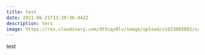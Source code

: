 ```yaml
---
title: test
date: 2021-06-21T13:39:36.442Z
description: ters
image: https://res.cloudinary.com/dt5cqs0lv/image/upload/v1623665002/sample.jpg
---
```

test